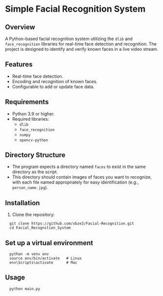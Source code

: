 # Simple Facial Recognition System

## Overview
A Python-based facial recognition system utilizing the `dlib` and `face_recognition` libraries for real-time face detection and recognition. The project is designed to identify and verify known faces in a live video stream.

## Features
- Real-time face detection.
- Encoding and recognition of known faces.
- Configurable to add or update face data.

## Requirements
- Python 3.9 or higher.
- Required libraries:
  - `dlib`
  - `face_recognition`
  - `numpy`
  - `opencv-python`

## Directory Structure
- The program expects a directory named `faces` to exist in the same directory as the script.
- This directory should contain images of faces you want to recognize, with each file named appropriately for easy identification (e.g., `person_name.jpg`).

## Installation
1. Clone the repository:
  ```
    git clone https://github.com/xbze3/Facial-Recognition.git
    cd Facial_Recognition_System
  ```

## Set up a virtual environment
  ```
    python -m venv env
    source env/bin/activate   # Linux
    env\Scripts\activate      # Mac
  ```

## Usage
  ```
    python main.py
  ```

